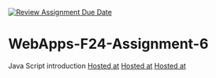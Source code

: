 [![Review Assignment Due Date](https://classroom.github.com/assets/deadline-readme-button-22041afd0340ce965d47ae6ef1cefeee28c7c493a6346c4f15d667ab976d596c.svg)](https://classroom.github.com/a/cCoVexb_)
# WebApps-F24-Assignment-6
Java Script introduction
[Hosted at](https://44-563-webapps-f24.github.io/44563-webapps-f24-assignment6-Ramdas132/guessit.html)
[Hosted at](https://44-563-webapps-f24.github.io/44563-webapps-f24-assignment6-Ramdas132/math.html)
[Hosted at](https://44-563-webapps-f24.github.io/44563-webapps-f24-assignment6-Ramdas132/lunch.html)